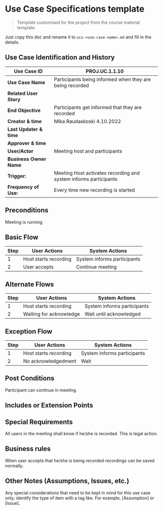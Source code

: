 # Use Case Specifications template

> Template customised for the project from the course material template.

Just copy this doc and rename it to `ucs-<use-case-name>.md` and fill in the details.

## Use Case Identification and History

| **Use Case ID**         | PROJ.UC.1.1.10          										     |
|-------------------------|----------------------------------------------------------------------|
| **Use Case Name**       | Participants being informed when they are being recorded			 |
| **Related User Story**  |                                                                      |
| **End Objective**       | Participants get informed that they are recorded	                 |
| **Creator & time**      | Mika Raudaskoski 4.10.2022	                                         |
| **Last Updater & time** | 					                                                 |
| **Approver & time**     | 						                                             |
| **User/Actor**          | Meeting host and participants									     |
| **Business Owner Name** |                                                                      |
| **Trigger:**            | Meeting Host activates recording and system informs participants     |
| **Frequency of Use:**   | Every time new recording is started				                     |

## Preconditions

Meeting is running

## Basic Flow 

| **Step** | **User Actions**             | **System Actions**             |
|----------|------------------------------|--------------------------------|
|        1 | Host starts recording        | System informs participants    |
|        2 | User accepts                 | Continue meeting               |

## Alternate Flows

| **Step** | **User Actions**             | **System Actions**             |
|----------|------------------------------|--------------------------------|
|        1 | Host starts recording        | System informs participants    |
|        2 | Waiting for acknowledge      | Wait until acknowledged        |

## Exception Flow

| **Step** | **User Actions**             | **System Actions**             |
|----------|------------------------------|--------------------------------|
|        1 | Host starts recording        | System informs participants    |
|        2 | No acknowledgedment          | Wait                           |

## Post Conditions

Participant can continue in meeting.

## Includes or Extension Points



## Special Requirements

All users in the meeting shall know if he/she is recorded. This is legal action.

## Business rules

When user accepts that he/she is being recorded recordings can be saved normally.

## Other Notes (Assumptions, Issues, etc.)

Any special considerations that need to be kept in mind for this use case only; identify the type of item with a tag like.  For example, [Assumption] or [Issue].